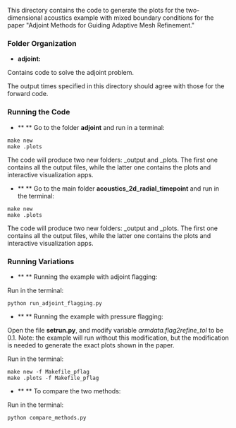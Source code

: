 This directory contains the code to generate the plots for the
two-dimensional acoustics example with mixed boundary conditions
for the paper "Adjoint Methods for Guiding Adaptive Mesh Refinement."

### Folder Organization
* **adjoint:**

Contains code to solve the adjoint problem.

The output times specified in this directory should agree with those for the
forward code. 

### Running the Code

* ** ** Go to the folder **adjoint** and run in a terminal:

```
make new
make .plots
```

The code will produce two new folders: _output and _plots. 
The first one contains all the output files, while the latter one contains the plots and interactive 
visualization apps.

* ** ** Go to the main folder **acoustics_2d_radial_timepoint** and run in the terminal:

```
make new
make .plots
```

The code will produce two new folders: _output and _plots. 
The first one contains all the output files, while the latter one contains the plots and interactive 
visualization apps.

### Running Variations

* ** ** Running the example with adjoint flagging:

Run in the terminal:

```
python run_adjoint_flagging.py
```

* ** ** Running the example with pressure flagging:

Open the file **setrun.py**, and modify variable *armdata.flag2refine_tol* to be 0.1. Note: the example will run without this modification, but the modification is needed to generate the exact plots shown in the paper.

Run in the terminal:

```
make new -f Makefile_pflag
make .plots -f Makefile_pflag
```

* ** ** To compare the two methods:

Run in the terminal:

```
python compare_methods.py
```



